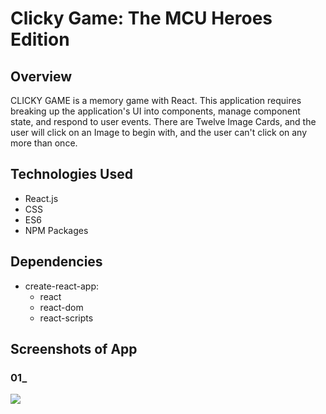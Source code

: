# Clicky Game: The MCU Heroes Edition


## Overview
CLICKY GAME is a memory game with React. This application requires breaking up the application's UI into components, manage component state, and respond to user events. There are Twelve Image Cards, and the user will click on an Image to begin with, and the user can't click on any more than once.


## Technologies Used
- React.js
- CSS
- ES6
- NPM Packages


## Dependencies
- create-react-app:
    - react
    - react-dom
    - react-scripts


## Screenshots of App

### 01_
<img src="images/">
